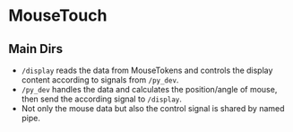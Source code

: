 # MouseTouch

## Main Dirs

- `/display` reads the data from MouseTokens and controls the display content according to signals from `/py_dev`.
- `/py_dev` handles the data and calculates the position/angle of mouse, then send the according signal to `/display`.
- Not only the mouse data but also the control signal is shared by named pipe.

